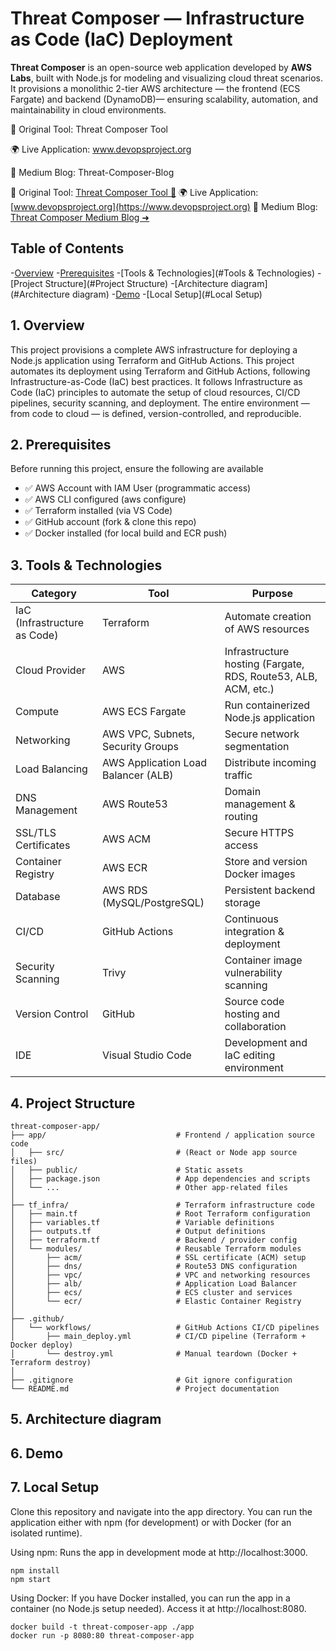 # Threat Composer — Infrastructure as Code (IaC) Deployment
**Threat Composer** is an open-source web application developed by **AWS Labs**, built with Node.js for modeling and visualizing cloud threat scenarios. It provisions a monolithic 2-tier AWS architecture — the frontend (ECS Fargate) and backend (DynamoDB)— ensuring scalability, automation, and maintainability in cloud environments.

🧩 Original Tool: Threat Composer Tool

🌍 Live Application: www.devopsproject.org

📝 Medium Blog: Threat-Composer-Blog


🧩 Original Tool: [Threat Composer Tool 🔗](https://awslabs.github.io/threat-composer/workspaces/default/dashboard)
🌍 Live Application: [www.devopsproject.org](https://www.devopsproject.org)
📝 Medium Blog: [Threat Composer Medium Blog ➜](https://medium.com/@sajina.tamang99/threat-composer-4b606d5163c0)


## Table of Contents

-[Overview](#overview)
-[Prerequisites](#Prerequisites)
-[Tools & Technologies](#Tools & Technologies)
-[Project Structure](#Project Structure)
-[Architecture diagram](#Architecture diagram)
-[Demo](#Demo)
-[Local Setup](#Local Setup)

## 1. Overview
This project provisions a complete AWS infrastructure for deploying a Node.js application using Terraform and GitHub Actions.
This project automates its deployment using Terraform and GitHub Actions, following Infrastructure-as-Code (IaC) best practices.
It follows Infrastructure as Code (IaC) principles to automate the setup of cloud resources, CI/CD pipelines, security scanning, and deployment.
 The entire environment — from code to cloud — is defined, version-controlled, and reproducible.
	
## 2. Prerequisites
Before running this project, ensure the following are available
- ✅ AWS Account with IAM User (programmatic access)
- ✅ AWS CLI configured (aws configure)
- ✅ Terraform installed (via VS Code)
- ✅ GitHub account (fork & clone this repo)
- ✅ Docker installed (for local build and ECR push)

## 3. Tools & Technologies

|Category|Tool|Purpose| 
|-----------|----------------|----------|
| IaC (Infrastructure as Code) |Terraform |Automate creation of AWS resources |
| Cloud Provider | AWS | Infrastructure hosting (Fargate, RDS, Route53, ALB, ACM, etc.) |
| Compute | AWS ECS Fargate|Run containerized Node.js application |
| Networking|AWS VPC, Subnets, Security Groups|Secure network segmentation |
| Load Balancing|AWS Application Load Balancer (ALB)|Distribute incoming traffic |
| DNS Management|AWS Route53|Domain management & routing |
| SSL/TLS Certificates|AWS ACM|Secure HTTPS access |
| Container Registry|AWS ECR|Store and version Docker images |
| Database|AWS RDS (MySQL/PostgreSQL)|Persistent backend storage |
| CI/CD|GitHub Actions|Continuous integration & deployment |
| Security Scanning|Trivy|Container image vulnerability scanning |
| Version Control|GitHub|Source code hosting and collaboration |
| IDE|Visual Studio Code|Development and IaC editing environment |

## 4. Project Structure

```
threat-composer-app/
├── app/                             # Frontend / application source code
│   ├── src/                         # (React or Node app source files)
│   ├── public/                      # Static assets
│   ├── package.json                 # App dependencies and scripts
│   └── ...                          # Other app-related files
│
├── tf_infra/                        # Terraform infrastructure code
│   ├── main.tf                      # Root Terraform configuration
│   ├── variables.tf                 # Variable definitions
│   ├── outputs.tf                   # Output definitions
│   ├── terraform.tf                 # Backend / provider config
│   └── modules/                     # Reusable Terraform modules
│       ├── acm/                     # SSL certificate (ACM) setup
│       ├── dns/                     # Route53 DNS configuration
│       ├── vpc/                     # VPC and networking resources
│       ├── alb/                     # Application Load Balancer
│       ├── ecs/                     # ECS cluster and services
│       └── ecr/                     # Elastic Container Registry
│
├── .github/
│   └── workflows/                   # GitHub Actions CI/CD pipelines
│       ├── main_deploy.yml          # CI/CD pipeline (Terraform + Docker deploy)
│       └── destroy.yml              # Manual teardown (Docker + Terraform destroy)
│
├── .gitignore                       # Git ignore configuration
└── README.md                        # Project documentation
```

## 5. Architecture diagram
## 6. Demo

## 7. Local Setup

Clone this repository and navigate into the app directory.
You can run the application either with npm (for development) or with Docker (for an isolated runtime).

Using npm: Runs the app in development mode at http://localhost:3000.
```
npm install
npm start
```
Using Docker: If you have Docker installed, you can run the app in a container (no Node.js setup needed). Access it at http://localhost:8080.
```
docker build -t threat-composer-app ./app
docker run -p 8080:80 threat-composer-app
```
